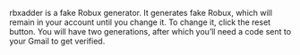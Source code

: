 rbxadder is a fake Robux generator. It generates fake Robux, which will remain in your account until you change it. To change it, click the reset button. You will have two generations, after which you’ll need a code sent to your Gmail to get verified.

